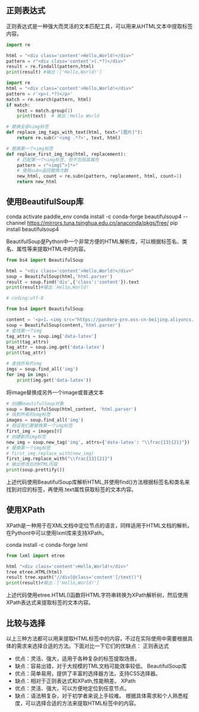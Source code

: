 

## 正则表达式
正则表达式是一种强大而灵活的文本匹配工具，可以用来从HTML文本中提取标签内容。
```python
import re

html = "<div class='content'>Hello,World!</div>"
pattern = r"<div class='content'>(.*?)</div>"
result = re.findall(pattern,html)
print(result) #输出：['Hello,World!']
```

```python
import re
html = "<div class='content'>Hello,World!</div>"
pattern = r'<p>(.*?)</p>'
match = re.search(pattern, html)
if match:
    text = match.group(1)
    print(text)  # 输出：Hello World
```


```python
# 替换全部<img标签
def replace_img_tags_with_text(html, text="[图片]"):
    return re.sub(r'<img .*?>', text, html)

# 替换第一个<img标签
def replace_first_img_tag(html, replacement):
    # 匹配第一个<img标签，但不包括其属性
    pattern = r"<img[^>]*>"
    # 使用subn返回替换次数
    new_html, count = re.subn(pattern, replacement, html, count=1)
    return new_html
```


## 使用BeautifulSoup库
conda activate paddle_env
conda install -c conda-forge beautifulsoup4 --channel https://mirrors.tuna.tsinghua.edu.cn/anaconda/pkgs/free/
pip install beautifulsoup4


BeautifulSoup是Python中一个非常方便的HTML解析库，可以根据标签名、类名、属性等来提取HTML中的内容。
```python
from bs4 import BeautifulSoup

html = "<div class='content'>Hello,World!</div>"
soup = BeautifulSoup(html,'html.parser')
result = soup.find('div',{'class':'content'}).text
print(result)#输出：Hel1o,World!
```

```python
# coding:utf-8

from bs4 import BeautifulSoup

content = '<p>1，<img src="https://pandora-pro.oss-cn-beijing.aliyuncs.com/pandora/img/570a480bb5f442498f5ab31e89263653.png" width="16.5" height="35.625" style="width:16.5;height:35.625" data-latex="\frac{2}{3}">，<img src="https://pandora-pro.oss-cn-beijing.aliyuncs.com/pandora/img/b28655fee32d4d63a90dd5993079360c.png" width="16.5" height="35.625" style="width:16.5;height:35.625" data-latex="\frac{5}{8}">，<img src="https://pandora-pro.oss-cn-beijing.aliyuncs.com/pandora/img/37b18ab3e51a40d890ee2b781cab5be2.png" width="24.0" height="35.625" style="width:24.0;height:35.625" data-latex="\frac{13}{21}">，（ ）</p>'
soup = BeautifulSoup(content,'html.parser')
# 查找第一个img
tag_attrs = soup.img['data-latex']
print(tag_attrs)
tag_attr = soup.img.get('data-latex')
print(tag_attr)

# 查找所有的img 
imgs = soup.find_all('img')
for img in imgs:
    print(img.get('data-latex'))
```

将image替换成另外一个image或普通文本
```python
# 创建BeautifulSoup对象
soup = BeautifulSoup(html_content, 'html.parser')
# 找到所有的img标签
images = soup.find_all('img')
# 假设我们要替换第一个img标签
first_img = images[0]
# 创建新的img标签
new_img = soup.new_tag('img', attrs={'data-latex': "\\frac{13}{21}"})
# 替换第一个img标签
# first_img.replace_with(new_img)
first_img.replace_with("\\frac{13}{21}")
# 输出修改后的HTML内容
print(soup.prettify())
```



上述代码使用BeautifulSoup库解析HTML,并使用find()方法根据标签名和类名来找到对应的标签，再使用.text属性获取标签的文本内容。

## 使用XPath
XPath是一种用于在XML文档中定位节点的语言，同样适用于HTML文档的解析。在Pythont中可以使用Ixml库来支持XPath。

conda install -c conda-forge lxml

```python
from lxml import etree

html "<div class='content'>Hello,World!</div>"
tree etree.HTML(html)
result tree.xpath("//div[@class='content']/text()")
print(result)#输出：['Hello,World!']
```
上述代码使用etree.HTML()函数将HTML字符串转换为XPath解析树，然后使用XPath表达式来提取标签的文本内容。

## 比较与选择
以上三种方法都可以用来提取HTML标签中的内容，不过在实际使用中需要根据具体的需求来选择合适的方法。下面对比一下它们的优缺点：
正则表达式
- 优点：灵活、强大，适用于各种复杂的标签提取场景。
- 缺点：容易出错，对于大规模的TML文档可能效率较低。
BeautifulSoup库
- 优点：简单易用，提供了丰富的选择器方法，支持CSS选择器。
- 缺点：相对于正则表达式和XPath,性能稍差。
XPath
- 优点：灵活、强大，可以方便地定位到任意节点。
- 缺点：语法稍复杂，对于初学者来说上手较难。
根据具体需求和个人熟悉程度，可以选择合适的方法来提取HTML标签中的内容。
